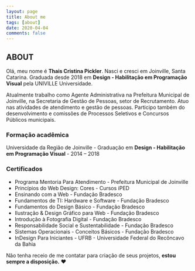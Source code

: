 ```yaml
---
layout: page
title: About me
tags: [about]
date: 2020-04-04
comments: false
---
```

    
## ABOUT

Olá, meu nome é <strong>Thais Cristina Pickler</strong>. Nasci e cresci em Joinville, Santa Catarina. Graduada desde 2018 em <strong>Design - Habilitação em Programação Visual</strong> pela UNIVILLE Universidade. 

Atualmente trabalho como Agente Administrativa na Prefeitura Municipal de Joinville, na Secretaria de Gestão de Pessoas, setor de Recrutamento. Atuo nas atividades de atendimento e gestão de pessoas. Participo também do desenvolvimento e comissões de Processos Seletivos e Concursos Públicos municipais.


### Formação acadêmica

Universidade da Região de Joinville - Graduação em <strong>Design - Habilitação em Programação Visual</strong> - 2014 – 2018


### Certificados
<ul>
<li>Programa Mentoria Para Atendimento - Prefeitura Municipal de Joinville</li>
<li>Princípios do Web Design: Cores - Cursos iPED</li>
<li>Ensinando com a Web - Fundação Bradesco</li>
<li>Fundamentos de TI: Hardware e Software - Fundação Bradesco</li>
<li>Fundamentos do Design Básico - Fundação Bradesco</li>
<li>Ilustração & Design Gráfico para Web - Fundação Bradesco</li>
<li>Introdução à Fotografia Digital - Fundação Bradesco</li>
<li>Responsabilidade Social e Sustentabilidade - Fundação Bradesco</li>
<li>Sistemas Operacionais - Conceitos Básicos - Fundação Bradesco</li>
<li>InDesign Para Iniciantes - UFRB - Universidade Federal do Recôncavo da Bahia</li>
</ul>


Não tenha receio de me contatar para criação de seus projetos, <strong>estou sempre a disposição.</strong> ♥